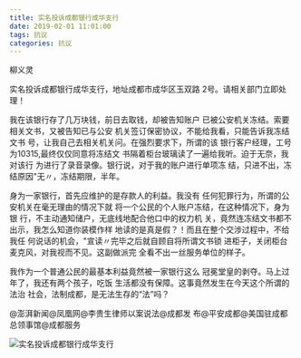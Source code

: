 ```yaml
---
title: 实名投诉成都银行成华支行
date: 2019-02-01 11:01:00
tags: 抗议
categories: 抗议
---
```

柳义灵

实名投诉成都银行成华支行，地址成都市成华区玉双路 
2号。请相关部门立即处理！

我在该银行存了几万块钱，前日去取钱，却被告知账户 
已被公安机关冻结。索要相关文书，又被告知已与公安 
机关签订保密协议，不能给我看，只能告诉我冻结文书 
号，让我自己去相关机关问。在强烈要求下，所谓的该 
银行客户经理，工号为10315,最终仅仅同意将冻结文 
书隔着柜台玻璃读了一遍给我听。迫于无奈，我对该行 
为进行了录音录像。银行说，对于我的账户进行单项冻 
结，只进不出，冻结原因"无〃，冻结期限，半年。 

身为一家银行，首先应维护的是存款人的利益。我没有 
任何犯罪行为，所谓的公安机关在毫无理由的情况下就 
将一个公民的个人账户冻结，在这种情况下，身为银 
行，不主动通知储户，无底线地配合他口中的权力机 
关，竟然连冻结文书都不出示，我怎么知道你装模作样 
地读的是真是假？！而且在整个交涉过程中，不给我任 
何说话的机会，"宣读〃完毕之后就自顾自将所谓文书锁 
进柜子，关闭柜台麦克风，对我视而不见。这副做派完 
全看不出一丝服务单位的样子。

我作为一个普通公民的最基本利益竟然被一家银行这么 
冠冕堂皇的剥夺。马上过年了，我还有两个孩子，吃饭 
生活都没有保障。这事竟然发生在今天这个所谓的法治 
社会，法制成都，是无法生存的“法”吗？

@澎湃新闻@凤凰网@李贵生律师以案说法@成都发 
布@平安成都@美国驻成都总领事馆@成都服务

![实名投诉成都银行成华支行](https://images2.imgbox.com/38/e3/kQXUejrL_o.jpg)